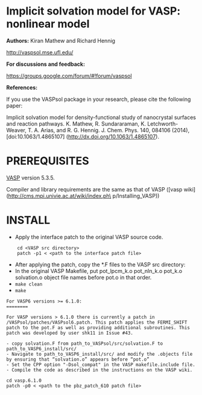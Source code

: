 Implicit solvation model for VASP: nonlinear model
==========================================

**Authors:** Kiran Mathew and Richard Hennig

http://vaspsol.mse.ufl.edu/

**For discussions and feedback:**

 https://groups.google.com/forum/#!forum/vaspsol

**References:**

If you use the VASPsol package in your research, please cite the following paper:

Implicit solvation model for density-functional study of nanocrystal surfaces and reaction pathways.
 K. Mathew, R. Sundararaman, K. Letchworth-Weaver, T. A. Arias, and R. G. Hennig. J. Chem. Phys. 140, 084106 (2014), [doi:10.1063/1.4865107] (http://dx.doi.org/10.1063/1.4865107).

PREREQUISITES
=============
[VASP](http://www.vasp.at/) version 5.3.5.

Compiler and library requirements are the same as that of VASP ([vasp wiki] (http://cms.mpi.univie.ac.at/wiki/index.ph\
p/Installing_VASP))

INSTALL
========

- Apply the interface patch to the original VASP source code.
```
    cd <VASP src directory>
    patch -p1 < <path to the interface patch file>
```
- After applying the patch, copy the *.F files to the VASP src directory:
- In the original VASP Makefile, put pot_lpcm_k.o pot_nln_k.o pot_k.o solvation.o object file names before pot.o in that order.
- ``` make clean ```
- ``` make ```

```
For VASP6 versions >= 6.1.0:
========

For VASP versions > 6.1.0 there is currently a patch in /VASPsol/patches/VASPsol6.patch. This patch applies the FERMI_SHIFT patch to the pot.F as well as providing additional subroutines. This patch was developed by user shk11 in Issue #43. 

- copy solvation.F from path_to_VASPsol/src/solvation.F to path_to_VASP6_install/src/
- Navigate to path_to_VASP6_install/src/ and modify the .objects file by ensuring that “solvation.o” appears before “pot.o”
- Set the CPP option "-Dsol_compat" in the VASP makefile.include file. 
- Compile the code as described in the instructions on the VASP wiki.

```   
    cd vasp.6.1.0
    patch -p0 < <path to the pbz_patch_610 patch file>
```
